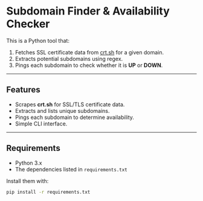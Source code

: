 # Subdomain Finder & Availability Checker

This is a Python tool that:
1. Fetches SSL certificate data from [crt.sh](https://crt.sh/) for a given domain.
2. Extracts potential subdomains using regex.
3. Pings each subdomain to check whether it is **UP** or **DOWN**.

---

## Features
- Scrapes **crt.sh** for SSL/TLS certificate data.
- Extracts and lists unique subdomains.
- Pings each subdomain to determine availability.
- Simple CLI interface.

---

## Requirements
- Python 3.x  
- The dependencies listed in `requirements.txt`  

Install them with:
```bash
pip install -r requirements.txt
